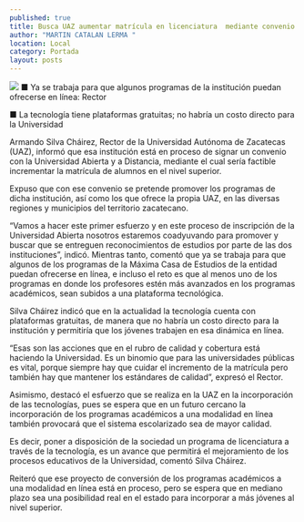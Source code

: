 ```yaml
---
published: true
title: Busca UAZ aumentar matrícula en licenciatura  mediante convenio de educación a distancia
author: "MARTIN CATALAN LERMA "
location: Local
category: Portada
layout: posts
---
```


![](http://i.imgur.com/ncsEPcvm.jpg)
■ Ya se trabaja para que algunos programas de la institución puedan ofrecerse en línea: Rector

■ La tecnología tiene plataformas gratuitas; no habría un costo directo para la Universidad

Armando Silva Cháirez, Rector de la Universidad Autónoma de Zacatecas (UAZ), informó que esa institución está en proceso de signar un convenio con la Universidad Abierta y a Distancia, mediante el cual sería factible incrementar la matrícula de alumnos en el nivel superior.

Expuso que con ese convenio se pretende promover los programas de dicha institución, así como los que ofrece la propia UAZ, en las diversas regiones y municipios del territorio zacatecano.

“Vamos a hacer este primer esfuerzo y en este proceso de inscripción de la Universidad Abierta nosotros estaremos coadyuvando para promover y buscar que se entreguen reconocimientos de estudios por parte de las dos instituciones”, indicó.
Mientras tanto, comentó que ya se trabaja para que algunos de los programas de la Máxima Casa de Estudios de la entidad puedan ofrecerse en línea, e incluso el reto es que al menos uno de los programas en donde los profesores estén más avanzados en los programas académicos, sean subidos a una plataforma tecnológica.

Silva Cháirez indicó que en la actualidad la tecnología cuenta con plataformas gratuitas, de manera que no habría un costo directo para la institución y permitiría que los jóvenes trabajen en esa dinámica en línea.

“Esas son las acciones que en el rubro de calidad y cobertura está haciendo la Universidad. Es un binomio que para las universidades públicas es vital, porque siempre hay que cuidar el incremento de la matrícula pero también hay que mantener los estándares de calidad”, expresó el Rector.

Asimismo, destacó el esfuerzo que se realiza en la UAZ en la incorporación de las tecnologías, pues se espera que en un futuro cercano la incorporación de los programas académicos a una modalidad en línea también provocará que el sistema escolarizado sea de mayor calidad.

Es decir, poner a disposición de la sociedad un programa de licenciatura a través de la tecnología, es un avance que permitirá el mejoramiento de los procesos educativos de la Universidad, comentó Silva Cháirez.

Reiteró que ese proyecto de conversión de los programas académicos a una modalidad en línea está en proceso, pero se espera que en mediano plazo sea una posibilidad real en el estado para incorporar a más jóvenes al nivel superior.
